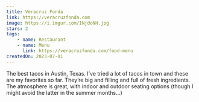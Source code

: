 ```yaml
---
title: Veracruz Fonda
link: https://veracruzfonda.com
image: https://i.imgur.com/INjdoNH.jpg
stars: 2
tags:
    - name: Restaurant
    - name: Menu
      link: https://veracruzfonda.com/food-menu
createdOn: 2023-07-01
---
```


The best tacos in Austin, Texas. I’ve tried a lot of tacos in town and these are my favorites so far. They’re big and filling and full of fresh ingredients. The atmosphere is great, with indoor and outdoor seating options (though I might avoid the latter in the summer months...)

